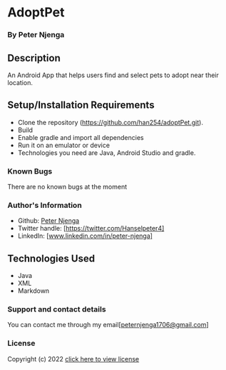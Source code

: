 # AdoptPet
### By **Peter Njenga**
## Description
An Android App that helps users find and select pets to adopt near their location.
## Setup/Installation Requirements
* Clone the repository (https://github.com/han254/adoptPet.git).
* Build
* Enable gradle and import all dependencies
* Run it on an emulator or device
*   Technologies you need are Java, Android Studio and gradle.
### Known Bugs
There are no known bugs at the moment

### Author's Information
* Github: [Peter Njenga](https://github.com/han254)
* Twitter handle: [https://twitter.com/Hanselpeter4]
* LinkedIn: [www.linkedin.com/in/peter-njenga]
## Technologies Used
* Java
* XML
* Markdown
### Support and contact details
You can contact me through my email[peternjenga1706@gmail.com]

### License
Copyright (c) 2022 [click here to view license](LICENSE)

